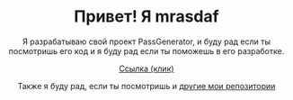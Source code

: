 <h1 align="center">Привет! Я mrasdaf</h1>
<p align="center">Я разрабатываю свой проект PassGenerator, и буду рад если ты посмотришь его код и я буду рад если ты поможешь в его разработке.</p>
<p align="center"><a href="https://github.com/mrasdaf/PassGenerator">Ссылка (клик)</a></p>
<p align="center">Также я буду рад, если ты посмотришь и <a href="https://github.com/mrasdaf">другие мои репозитории</a></p>
